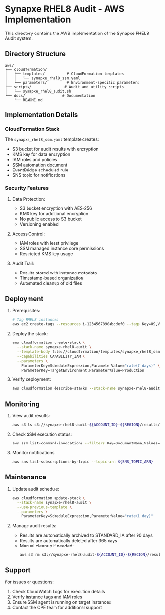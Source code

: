 # Synapxe RHEL8 Audit - AWS Implementation

This directory contains the AWS implementation of the Synapxe RHEL8 Audit system.

## Directory Structure

```
aws/
├── cloudformation/
│   ├── templates/          # CloudFormation templates
│   │   └── synapxe_rhel8_ssm.yaml
│   └── parameters/         # Environment-specific parameters
├── scripts/               # Audit and utility scripts
│   └── synapxe_rhel8_audit.sh
└── docs/                 # Documentation
    └── README.md
```

## Implementation Details

### CloudFormation Stack

The `synapxe_rhel8_ssm.yaml` template creates:
- S3 bucket for audit results with encryption
- KMS key for data encryption
- IAM roles and policies
- SSM automation document
- EventBridge scheduled rule
- SNS topic for notifications

### Security Features

1. Data Protection:
   - S3 bucket encryption with AES-256
   - KMS key for additional encryption
   - No public access to S3 bucket
   - Versioning enabled

2. Access Control:
   - IAM roles with least privilege
   - SSM managed instance core permissions
   - Restricted KMS key usage

3. Audit Trail:
   - Results stored with instance metadata
   - Timestamp-based organization
   - Automated cleanup of old files

## Deployment

1. Prerequisites:
   ```bash
   # Tag RHEL8 instances
   aws ec2 create-tags --resources i-1234567890abcdef0 --tags Key=OS,Value=RHEL8
   ```

2. Deploy the stack:
   ```bash
   aws cloudformation create-stack \
     --stack-name synapxe-rhel8-audit \
     --template-body file://cloudformation/templates/synapxe_rhel8_ssm.yaml \
     --capabilities CAPABILITY_IAM \
     --parameters \
       ParameterKey=ScheduleExpression,ParameterValue="rate(7 days)" \
       ParameterKey=TargetEnvironment,ParameterValue=Production
   ```

3. Verify deployment:
   ```bash
   aws cloudformation describe-stacks --stack-name synapxe-rhel8-audit
   ```

## Monitoring

1. View audit results:
   ```bash
   aws s3 ls s3://synapxe-rhel8-audit-${ACCOUNT_ID}-${REGION}/results/
   ```

2. Check SSM execution status:
   ```bash
   aws ssm list-command-invocations --filters Key=DocumentName,Values=SynapxeRHEL8Audit
   ```

3. Monitor notifications:
   ```bash
   aws sns list-subscriptions-by-topic --topic-arn ${SNS_TOPIC_ARN}
   ```

## Maintenance

1. Update audit schedule:
   ```bash
   aws cloudformation update-stack \
     --stack-name synapxe-rhel8-audit \
     --use-previous-template \
     --parameters \
       ParameterKey=ScheduleExpression,ParameterValue="rate(1 day)"
   ```

2. Manage audit results:
   - Results are automatically archived to STANDARD_IA after 90 days
   - Results are automatically deleted after 365 days
   - Manual cleanup if needed:
     ```bash
     aws s3 rm s3://synapxe-rhel8-audit-${ACCOUNT_ID}-${REGION}/results/ --recursive
     ```

## Support

For issues or questions:
1. Check CloudWatch Logs for execution details
2. Verify instance tags and IAM roles
3. Ensure SSM agent is running on target instances
4. Contact the CPE team for additional support 